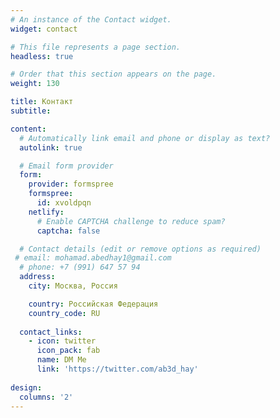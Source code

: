 ```yaml
---
# An instance of the Contact widget.
widget: contact

# This file represents a page section.
headless: true

# Order that this section appears on the page.
weight: 130

title: Контакт
subtitle:

content:
  # Automatically link email and phone or display as text?
  autolink: true

  # Email form provider
  form:
    provider: formspree
    formspree:
      id: xvoldpqn
    netlify:
      # Enable CAPTCHA challenge to reduce spam?
      captcha: false

  # Contact details (edit or remove options as required)
 # email: mohamad.abedhay1@gmail.com
  # phone: +7 (991) 647 57 94
  address:
    city: Москва, Россия

    country: Российская Федерация
    country_code: RU
  
  contact_links:
    - icon: twitter
      icon_pack: fab
      name: DM Me
      link: 'https://twitter.com/ab3d_hay'
 
design:
  columns: '2'
---
```

